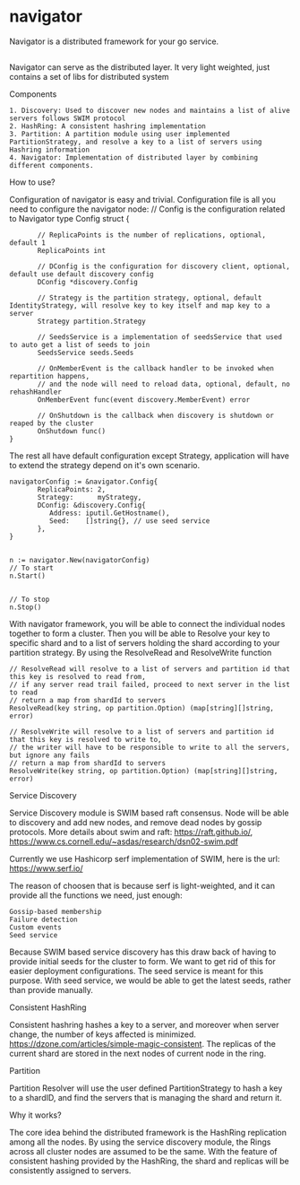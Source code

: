 # navigator
Navigator is a distributed framework for your go service.

##
Navigator can serve as the distributed layer. It very light weighted, just contains a set of libs for distributed system

Components

	1. Discovery: Used to discover new nodes and maintains a list of alive servers follows SWIM protocol
	2. HashRing: A consistent hashring implementation
	3. Partition: A partition module using user implemented PartitionStrategy, and resolve a key to a list of servers using Hashring information
	4. Navigator: Implementation of distributed layer by combining different components.

How to use?

Configuration of navigator is easy and trivial. Configuration file is all you need to configure the navigator node:
	// Config is the configuration related to Navigator
	type Config struct {

	       // ReplicaPoints is the number of replications, optional, default 1
	       ReplicaPoints int

	       // DConfig is the configuration for discovery client, optional, default use default discovery config
	       DConfig *discovery.Config

	       // Strategy is the partition strategy, optional, default IdentityStrategy, will resolve key to key itself and map key to a server
	       Strategy partition.Strategy

	       // SeedsService is a implementation of seedsService that used to auto get a list of seeds to join
           SeedsService seeds.Seeds

	       // OnMemberEvent is the callback handler to be invoked when repartition happens,
	       // and the node will need to reload data, optional, default, no rehashHandler
	       OnMemberEvent func(event discovery.MemberEvent) error

	       // OnShutdown is the callback when discovery is shutdown or reaped by the cluster
	       OnShutdown func()
	}

The rest all have default configuration except Strategy, application will have to extend the strategy depend on it's own scenario.

	navigatorConfig := &navigator.Config{
	       ReplicaPoints: 2,
	       Strategy:      myStrategy,
	       DConfig: &discovery.Config{
		      Address: iputil.GetHostname(),
		      Seed:    []string{}, // use seed service
	       },
	}


	n := navigator.New(navigatorConfig)
	// To start
	n.Start()


	// To stop
	n.Stop()

With navigator framework, you will be able to connect the individual nodes together to form a cluster. Then you will be able to Resolve your key to specific shard and to a list of servers holding the shard according to your partition strategy. By using the ResolveRead and ResolveWrite function

	// ResolveRead will resolve to a list of servers and partition id that this key is resolved to read from,
	// if any server read trail failed, proceed to next server in the list to read
	// return a map from shardId to servers
	ResolveRead(key string, op partition.Option) (map[string][]string, error)

	// ResolveWrite will resolve to a list of servers and partition id that this key is resolved to write to,
	// the writer will have to be responsible to write to all the servers, but ignore any fails
	// return a map from shardId to servers
	ResolveWrite(key string, op partition.Option) (map[string][]string, error)

Service Discovery

Service Discovery module is SWIM based raft consensus. Node will be able to discovery and add new nodes, and remove dead nodes by gossip protocols. More details about swim and raft: https://raft.github.io/, https://www.cs.cornell.edu/~asdas/research/dsn02-swim.pdf

Currently we use Hashicorp serf implementation of SWIM, here is the url: https://www.serf.io/

The reason of choosen that is because serf is light-weighted, and it can provide all the functions we need, just enough:

	Gossip-based membership
	Failure detection
	Custom events
	Seed service

Because SWIM based service discovery has this draw back of having to provide initial seeds for the cluster to form. We want to get rid of this for easier deployment configurations. The seed service is meant for this purpose. With seed service, we would be able to get the latest seeds, rather than provide manually.

Consistent HashRing

Consistent hashring hashes a key to a server, and moreover when server change, the number of keys affected is minimized. https://dzone.com/articles/simple-magic-consistent. The replicas of the current shard are stored in the next nodes of current node in the ring.

Partition

Partition Resolver will use the user defined PartitionStrategy to hash a key to a shardID, and find the servers that is managing the shard and return it.

Why it works?

The core idea behind the distributed framework is the HashRing replication among all the nodes. By using the service discovery module, the Rings across all cluster nodes are assumed to be the same. With the feature of consistent hashing provided by the HashRing, the shard and replicas will be consistently assigned to servers.